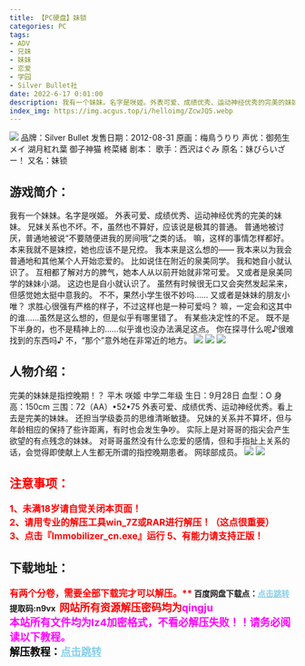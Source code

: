 ```yaml
---
title: 【PC硬盘】妹锁
categories: PC
tags:
- ADV
- 兄妹
- 妹妹
- 恋爱
- 学园
- Silver Bullet社
date: 2022-6-17 0:01:00
description: 我有一个妹妹。名字是咲姬。外表可爱、成绩优秀、运动神经优秀的完美的妹妹。兄妹关系也不坏。不，虽然也不算好，应该说是极其的普通。普通地被讨厌，普通地被说“不要随便进我的房间哦”之类的话。嘛，这样的事情怎样都好。
index_img: https://img.acgus.top/i/helloimg/ZcwJQ5.webp
---
```

![](https://img.acgus.top/i/helloimg/ZcwJQ5.webp)
品牌：Silver Bullet
发售日期：2012-08-31
原画：梅鳥うりり
声优：御苑生メイ 湖月紅れ葉 御子神猫 柊菜緒
剧本：
歌手：西沢はぐみ
原名：妹びらいざー！
又名：妹锁

## 游戏简介：
我有一个妹妹。名字是咲姬。
外表可爱、成绩优秀、运动神经优秀的完美的妹妹。
兄妹关系也不坏。不，虽然也不算好，应该说是极其的普通。
普通地被讨厌，普通地被说“不要随便进我的房间哦”之类的话。
嘛，这样的事情怎样都好。
本来我就不是妹控，她也应该不是兄控。
我本来是这么想的——
我本来以为我会普通地和其他某个人开始恋爱的。
比如说住在附近的泉美同学。
我和她自小就认识了。
互相都了解对方的脾气，她本人从以前开始就非常可爱。
又或者是泉美同学的妹妹小湖。
这边也是自小就认识了。
虽然有时候很无口又会突然发起呆来，但感觉她太挺中意我的。
不不，果然小学生很不妙吗……
又或者是妹妹的朋友小唯？
求胜心很强有严格的样子，不过这样也是一种可爱吗？
嘛，一定会和这其中的谁……虽然是这么想的，但是似乎有哪里错了。
有某些决定性的不足。
既不是下半身的，也不是精神上的……似乎谁也没办法满足这点。
你在探寻什么呢♪很难找到的东西吗♪
不，“那个”意外地在非常近的地方。
![](https://img.acgus.top/i/helloimg/ZcwtJm.webp)
![](https://img.acgus.top/i/helloimg/Zcwmu0.webp)
![](https://img.acgus.top/i/helloimg/Zcw4Oh.webp)

## **人物介绍：**
完美的妹妹是指控晚期！？
平木 咲姬
中学二年级
生日：9月28日  血型：O
身高：150cm  三围：72（AA）•52•75
外表可爱、成绩优秀、运动神经优秀。看上去是完美的妹妹。
还担当学级委员的思维清晰敏捷。
兄妹的关系并不算坏，但与年龄相应的保持了些许距离，有时也会发生争吵。
实际上是对哥哥的指尖会产生欲望的有点残念的妹妹。
对哥哥虽然没有什么恋爱的感情，但和手指扯上关系的话，会觉得即使献上人生都无所谓的指控晚期患者。
网球部成员。
![](https://img.acgus.top/i/helloimg/ZcwArc.webp)
![](https://img.acgus.top/i/helloimg/ZcwS3q.webp)


## <font color=#FF0000 >注意事项：</font>
<font color=#FF0000 size=3><b>1、未满18岁请自觉关闭本页面！  
2、请用专业的解压工具win_7Z或RAR进行解压！（这点很重要）           
3、点击『Immobilizer_cn.exe』运行
5、有能力请支持正版！</b></font>

## 下载地址：
<font color=#FF0000 size=3><b>有两个分卷，需要全部下载完才可以解压。**</font>
<b>百度网盘下载点：</b><a href="https://pan.baidu.com/s/1FrShvijeNsXc4gczneRf6Q?pwd=n9vx" style="color: #87CEEB;"><b>点击跳转</b></a> 提取码:n9vx
<a style="padding: 0" href="https://post.qingju.org/AD/"><img style="max-width:100%" src="https://img.acgus.top/i/2024/07/478f689b8021d8d499ab43d21acf137a.gif" alt=""></a>
<b><font color=#FF0000 size=4>网站所有资源解压密码均为</b></font><b><font color=#FF00FF size=4>qingju</font><font color=#FF0000 ></font></b><br><b><font color=#FF00FF size=4>本站所有文件均为lz4加密格式，不看必解压失败！！请务必阅读以下教程。</b></font><br><b><font color=#000 size=4>解压教程：</b><a href="https://post.qingju.org/tutorial/000/" style="color: #87CEEB;"><b>点击跳转</b></a>